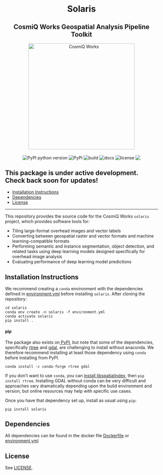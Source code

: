 <h1 align="center">Solaris</h1>
<h2 align="center">CosmiQ Works Geospatial Analysis Pipeline Toolkit</h2>
<p align="center">
<a href="http://www.cosmiqworks.org"><img src="http://www.cosmiqworks.org/wp-content/uploads/2016/02/cropped-CosmiQ-Works-Logo_R_RGB.png" width="350" alt="CosmiQ Works"></a>
<br>
<br>
<img align="center" src="https://img.shields.io/pypi/pyversions/solaris.svg" alt="PyPI python version" href="https://pypi.org/project/solaris/">
<img align="center" src="https://img.shields.io/pypi/v/solaris.svg" alt="PyPI" href="https://pypi.org/project/solaris/">
<!-- <img align="center" src="https://img.shields.io/conda/vn/conda-forge/cw-eval.svg" alt="conda-forge"> -->
<img align="center" src="https://travis-ci.com/CosmiQ/solaris.svg?branch=master" alt="build">
<img align="center" src="https://readthedocs.org/projects/solaris/badge/" alt="docs">
<img align="center" src="https://img.shields.io/github/license/cosmiq/solaris.svg" alt="license">
<!-- <img align="center" src="https://img.shields.io/docker/build/cosmiqworks/cw-eval.svg" alt="docker"> -->
<a href="https://codecov.io/gh/CosmiQ/solaris"><img align="center" src="https://codecov.io/gh/CosmiQ/solaris/branch/master/graph/badge.svg" /></a>
</p>

## This package is under active development. Check back soon for updates!

- [Installation Instructions](#installation-instructions)
- [Dependencies](#dependencies)
- [License](#license)
---
This repository provides the source code for the CosmiQ Works `solaris` project, which provides software tools for:
- Tiling large-format overhead images and vector labels
- Converting between geospatial raster and vector formats and machine learning-compatible formats
- Performing semantic and instance segmentation, object detection, and related tasks using deep learning models designed specifically for overhead image analysis
- Evaluating performance of deep learning model predictions

## Installation Instructions
We recommend creating a `conda` environment with the dependencies defined in [environment.yml](./environment.yml) before installing `solaris`. After cloning the repository:
```
cd solaris
conda env create -n solaris -f environment.yml
conda activate solaris
pip install .
```

#### pip

The package also exists on[ PyPI](https://pypi.org), but note that some of the dependencies, specifically [rtree](https://github.com/Toblerity/) and [gdal](https://www.gdal.org), are challenging to install without anaconda. We therefore recommend installing at least those dependency using `conda` before installing from PyPI.

```
conda install -c conda-forge rtree gdal
```
If you don't want to use `conda`, you can [install libspatialindex](https://libspatialindex.org), then `pip install rtree`. Installing GDAL without conda can be very difficult and approaches vary dramatically depending upon the build environment and version, but online resources may help with specific use cases.

Once you have that dependency set up, install as usual using `pip`:

```
pip install solaris
```

<!-- #### Docker

You may also use our Docker container:
```
docker pull cosmiqworks/solaris
``` -->

<!-- ## API Documentation
See the [readthedocs](https://cw-eval.readthedocs.io/) page. -->

## Dependencies
All dependencies can be found in the docker file [Dockerfile](./Dockerfile) or
[environment.yml](./environment.yml)

## License
See [LICENSE](./LICENSE.txt).
<!--
## Traffic
![GitHub](https://img.shields.io/github/downloads/cosmiq/cw-eval/total.svg)
![PyPI](https://img.shields.io/pypi/dm/cw-eval.svg)
![Conda](https://img.shields.io/conda/dn/conda-forge/cw-eval.svg) -->
